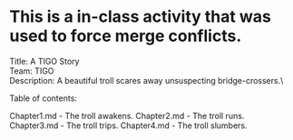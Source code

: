 # This is a in-class activity that was used to force merge conflicts.

Title: A TIGO Story\
Team: TIGO\
Description: A beautiful troll scares away unsuspecting bridge-crossers.\

Table of contents:

Chapter1.md - The troll awakens.
Chapter2.md - The troll runs.
Chapter3.md - The troll trips.
Chapter4.md - The troll slumbers.

